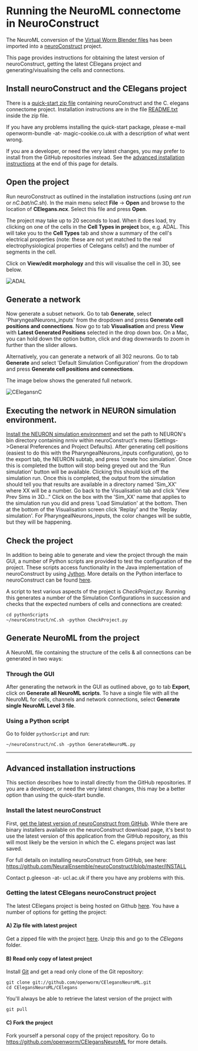 Running the NeuroML connectome in NeuroConstruct
================================================

The NeuroML conversion of the [Virtual Worm Blender files](http://caltech.wormbase.org/virtualworm/) has been imported into a [neuroConstruct](http://www.neuroConstruct.org) project.

This page provides instructions for obtaining the latest version of neuroConstruct, getting the latest CElegans project and generating/visualising the cells and connections.

Install neuroConstruct and the CElegans project
-----------------------------------------------

There is a [quick-start zip file](https://www.dropbox.com/s/xdu1bh5sq2x1nx6/CElegansNeuroConstructBundle-snapshot-20140107.zip) containing neuroConstruct and the C. elegans connectome project. Installation instructions are in the file [README.txt](https://github.com/rayner/CElegansNeuroConstructBundle/blob/master/README.txt) inside the zip file.

If you have any problems installing the quick-start package, please e-mail openworm-bundle -at- magic-cookie.co.uk with a description of what went wrong.

If you are a developer, or need the very latest changes, you may prefer to install from the GitHub repositories instead. See the [advanced installation instructions](https://github.com/openworm/OpenWorm/wiki/Running-the-C.-elegans-model-in-neuroConstruct#advanced-installation-instructions) at the end of this page for details.

Open the project
----------------

Run neuroConstruct as outlined in the installation instructions (using *ant run* or *nC.bat/nC.sh*). In the main menu select **File** -\> **Open** and browse to the location of **CElegans.ncx**. Select this file and press **Open**.

The project may take up to 20 seconds to load. When it does load, try clicking on one of the cells in the **Cell Types in project** box, e.g. ADAL. This will take you to the **Cell Types** tab and show a summary of the cell's electrical properties (note: these are not yet matched to the real electrophysiological properties of Celegans cells!) and the number of segments in the cell.

Click on **View/edit morphology** and this will visualise the cell in 3D, see below.

![ADAL](https://github.com/openworm/CElegansNeuroML/raw/master/CElegans/images/ADAL_nC.png)

Generate a network
------------------

Now generate a subset network. Go to tab **Generate**, select 'PharyngealNeurons\_inputs' from the dropdown and press **Generate cell positions and connections**. Now go to tab **Visualisation** and press **View** with **Latest Generated Positions** selected in the drop down box. On a Mac, you can hold down the option button, click and drag downwards to zoom in further than the slider allows.

Alternatively, you can generate a network of all 302 neurons. Go to tab **Generate** and select 'Default Simulation Configuration' from the dropdown and press **Generate cell positions and connections**.

The image below shows the generated full network.

![CElegansnC](https://github.com/openworm/CElegansNeuroML/raw/master/CElegans/images/CElegans_nC.png)

Executing the network in NEURON simulation environment.
-------------------------------------------------------

[Install the NEURON simulation environment](http://www.neuron.yale.edu/neuron/download) and set the path to NEURON's bin directory containing nrniv within neuroConstruct's menu (Settings-\>General Preferences and Project Defaults). After generating cell positions (easiest to do this with the PharyngealNeurons\_inputs configuration), go to the export tab, the NEURON subtab, and press 'create hoc simulation'. Once this is completed the button will stop being greyed out and the 'Run simulation' button will be available. Clicking this should kick off the simulation run. Once this is completed, the output from the simulation should tell you that results are available in a directory named 'Sim\_XX' where XX will be a number. Go back to the Visualisation tab and click 'View Prev Sims in 3D..." Click on the box with the 'Sim\_XX' name that applies to the simulation run you did and press 'Load Simulation' at the bottom. Then at the bottom of the Visualisation screen click 'Replay' and the 'Replay simulation'. For PharyngealNeurons\_inputs, the color changes will be subtle, but they will be happening.

Check the project
-----------------

In addition to being able to generate and view the project through the main GUI, a number of Python scripts are provided to test the configuration of the project. These scripts access functionality in the Java implementation of neuroConstruct by using [Jython](http://www.jython.org). More details on the Python interface to neuroConstruct can be found [here](http://www.neuroconstruct.org/docs/python.html).

A script to test various aspects of the project is *CheckProject.py*. Running this generates a number of the Simulation Configurations in succession and checks that the expected numbers of cells and connections are created:

    cd pythonScripts
    ~/neuroConstruct/nC.sh -python CheckProject.py

Generate NeuroML from the project
---------------------------------

A NeuroML file containing the structure of the cells & all connections can be generated in two ways:

### Through the GUI

After generating the network in the GUI as outlined above, go to tab **Export**, click on **Generate all NeuroML scripts**. To have a single file with all the NeuroML for cells, channels and network connections, select **Generate single NeuroML Level 3 file**.

### Using a Python script

Go to folder `pythonScript` and run:

    ~/neuroConstruct/nC.sh -python GenerateNeuroML.py


------------------------------------------------------------------------

Advanced installation instructions
----------------------------------

This section describes how to install directly from the GitHub repositories. If you are a developer, or need the very latest changes, this may be a better option than using the quick-start bundle.

### Install the latest neuroConstruct

First, [get the latest version of neuroConstruct from GitHub](https://github.com/NeuralEnsemble/neuroConstruct/blob/master/INSTALL). While there are binary installers available on the neuroConstruct download page, it's best to use the latest version of this application from the GitHub repository, as this will most likely be the version in which the C. elegans project was last saved.

For full details on installing neuroConstruct from GitHub, see here: <https://github.com/NeuralEnsemble/neuroConstruct/blob/master/INSTALL>

Contact p.gleeson -at- ucl.ac.uk if there you have any problems with this.

### Getting the latest CElegans neuroConstruct project

The latest CElegans project is being hosted on Github [here](https://github.com/openworm/CElegansNeuroML). You have a number of options for getting the project:

#### A) Zip file with latest project

Get a zipped file with the project [here](https://github.com/openworm/CElegansNeuroML/zipball/master). Unzip this and go to the *CElegans* folder.

#### B) Read only copy of latest project

Install [Git](https://help.github.com/articles/set-up-git) and get a read only clone of the Git repository:

    git clone git://github.com/openworm/CElegansNeuroML.git
    cd CElegansNeuroML/CElegans

You'll always be able to retrieve the latest version of the project with

    git pull

#### C) Fork the project

Fork yourself a personal copy of the project repository. Go to <https://github.com/openworm/CElegansNeuroML> for more details.
